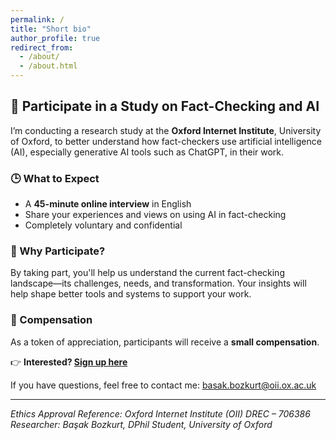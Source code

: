 ```yaml
---
permalink: /
title: "Short bio"
author_profile: true
redirect_from: 
  - /about/
  - /about.html
---
```

## 📣 Participate in a Study on Fact-Checking and AI

I’m conducting a research study at the **Oxford Internet Institute**, University of Oxford, to better understand how fact-checkers use artificial intelligence (AI), especially generative AI tools such as ChatGPT, in their work.

### 🕒 What to Expect
- A **45-minute online interview** in English  
- Share your experiences and views on using AI in fact-checking  
- Completely voluntary and confidential  

### 🎯 Why Participate?
By taking part, you'll help us understand the current fact-checking landscape—its challenges, needs, and transformation. Your insights will help shape better tools and systems to support your work.

### 🎁 Compensation
As a token of appreciation, participants will receive a **small compensation**.

👉 **Interested? [Sign up here](https://forms.office.com/e/CFx3KB5mzj)**

If you have questions, feel free to contact me: [basak.bozkurt@oii.ox.ac.uk](mailto:basak.bozkurt@oii.ox.ac.uk)

---

*Ethics Approval Reference: Oxford Internet Institute (OII) DREC – 706386*  
*Researcher: Başak Bozkurt, DPhil Student, University of Oxford*